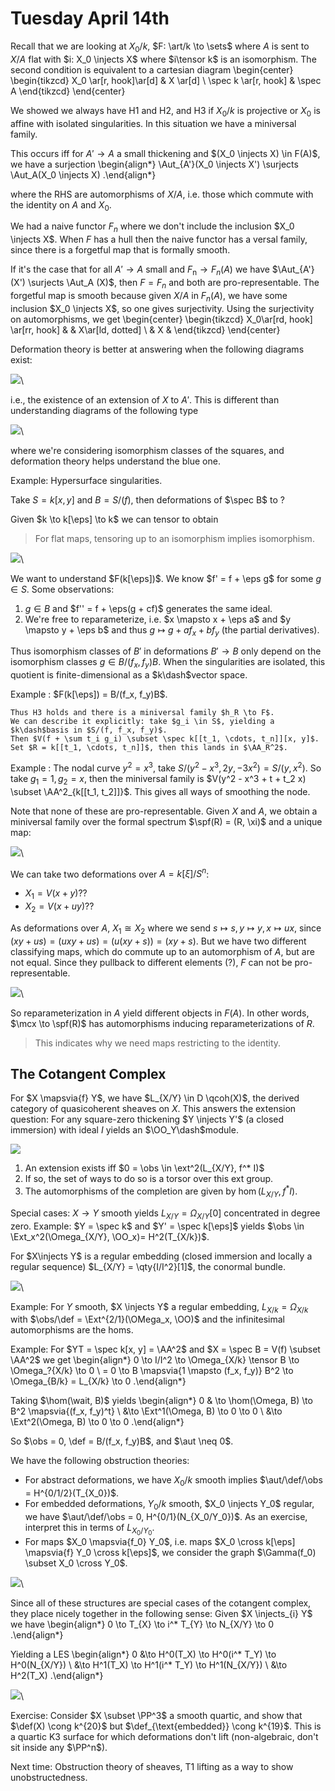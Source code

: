 # Tuesday April 14th

Recall that we are looking at $X_0/k$, $F: \art/k \to \sets$ where $A$ is sent to $X/A$ flat with $i: X_0 \injects X$ where $i\tensor k$ is an isomorphism.
The second condition is equivalent to a cartesian diagram
\begin{center}
\begin{tikzcd}
X_0 \ar[r, hook]\ar[d] & X \ar[d] \\
\spec k \ar[r, hook] & \spec A
\end{tikzcd}
\end{center}

We showed we always have H1 and H2, and H3 if $X_0/k$ is projective or $X_0$ is affine with isolated singularities.
In this situation we have a miniversal family.

This occurs iff for $A' \to A$ a small thickening and $(X_0 \injects X) \in F(A)$, we have a surjection
\begin{align*}
\Aut_{A'}(X_0 \injects X') \surjects \Aut_A(X_0 \injects X)
.\end{align*}

where the RHS are automorphisms of $X/A$, i.e. those which commute with the identity on $A$ and $X_0$.

We had a naive functor $F_n$ where we don't include the inclusion $X_0 \injects X$.
When $F$ has a hull then the naive functor has a versal family, since there is a forgetful map that is formally smooth.

If it's the case that for all $A' \to A$ small and $F_{\text{n}} \to F_n(A)$ we have $\Aut_{A'}(X') \surjects \Aut_A (X)$, then $F = F_n$ and both are pro-representable.
The forgetful map is smooth because given $X/A$ in $F_n(A)$, we have some inclusion $X_0 \injects X$, so one gives surjectivity.
Using the surjectivity on automorphisms, we get
\begin{center}
\begin{tikzcd}
X_0\ar[rd, hook] \ar[rr, hook] & & X\ar[ld, dotted] \\
& X & 
\end{tikzcd}
\end{center}

Deformation theory is better at answering when the following diagrams exist:

![](figures/image_2020-04-14-12-48-11.png)\

i.e., the existence of an extension of $X$ to $A'$.
This is different than understanding diagrams of the following type

![](figures/image_2020-04-14-12-50-29.png)\

where we're considering isomorphism classes of the squares, and deformation theory helps understand the blue one.

Example:
Hypersurface singularities.

Take $S = k[x, y]$ and $B = S/(f)$, then deformations of $\spec B$ to ?

Given $k \to k[\eps] \to k$ we can tensor to obtain

> For flat maps, tensoring up to an isomorphism implies isomorphism.

![](figures/image_2020-04-14-12-55-58.png)\

We want to understand $F(k[\eps])$.
We know $f' = f + \eps g$ for some $g\in S$.
Some observations:

1. $g\in B$ and $f'' = f + \eps(g + cf)$ generates the same ideal.
2. We're free to reparameterize, i.e. $x \mapsto x + \eps a$ and $y \mapsto y + \eps b$ and thus $g \mapsto g + a f_x + b f_y$ (the partial derivatives).

Thus isomorphism classes of $B'$ in deformations $B' \to B$ only depend on the isomorphism classes $g\in B/(f_x, f_y) B$.
When the singularities are isolated, this quotient is finite-dimensional as a $k\dash$vector space.

Example
:   $F(k[\eps]) = B/(f_x, f_y)B$.

    Thus H3 holds and there is a miniversal family $h_R \to F$.
    We can describe it explicitly: take $g_i \in S$, yielding a $k\dash$basis in $S/(f, f_x, f_y)$.
    Then $V(f + \sum t_i g_i) \subset \spec k[[t_1, \cdots, t_n]][x, y]$.
    Set $R = k[[t_1, \cdots, t_n]]$, then this lands in $\AA_R^2$.

Example
:   The nodal curve $y^2 = x^3$, take $S/(y^2-x^3, 2y, -3x^2) = S/(y, x^2)$.
    So take $g_1 = 1, g_2 = x$, then the miniversal family is $V(y^2 - x^3 + t + t_2 x) \subset \AA^2_{k[[t_1, t_2]]}$.
    This gives all ways of smoothing the node.

Note that none of these are pro-representable. 
Given $X$ and $A$, we obtain a miniversal family over the formal spectrum $\spf(R) = (R, \xi)$ and a unique map:

![](figures/image_2020-04-14-13-10-21.png)\

We can take two deformations over $A = k[\xi]/ S^n$:

- $X_1 = V(x + y)$??
- $X_2 = V(x + uy)$??

As deformations over $A$, $X_1 \cong X_2$ where we send $s\mapsto s, y\mapsto y, x\mapsto ux$, since $(xy + us) = (uxy + us) = (u(xy + s)) = (xy + s)$.
But we have two different classifying maps, which do commute up to an automorphism of $A$, but are not equal.
Since they pullback to different elements (?), $F$ can not be pro-representable.


![](figures/image_2020-04-14-13-20-05.png)\

So reparameterization in $A$ yield different objects in $F(A)$.
In other words, $\mcx \to \spf(R)$ has automorphisms inducing reparameterizations of $R$.

> This indicates why we need maps restricting to the identity.

## The Cotangent Complex 

For $X \mapsvia{f} Y$, we have $L_{X/Y} \in D \qcoh(X)$, the derived category of quasicoherent sheaves on $X$.
This answers the extension question:
For any square-zero thickening $Y \injects Y'$ (a closed immersion) with ideal $I$ yields an $\OO_Y\dash$module.

![](figures/[.png)

1. An extension exists iff $0 = \obs \in \ext^2(L_{X/Y}, f^* I)$
2. If so, the set of ways to do so is a torsor over this ext group.
3. The automorphisms of the completion are given by $\hom(L_{X/Y}, f^* I)$.

Special cases:
$X \to Y$ smooth yields $L_{X/Y} = \Omega_{X/Y}[0]$ concentrated in degree zero.
Example:
$Y = \spec k$ and $Y' = \spec k[\eps]$ yields $\obs \in \Ext_x^2(\Omega_{X/Y}, \OO_x)= H^2(T_{X/k})$.

For $X\injects Y$ is a regular embedding (closed immersion and locally a regular sequence) $L_{X/Y} = \qty{I/I^2}[1]$, the conormal bundle.

![](figures/image_2020-04-14-13-32-13.png)\

Example:
For $Y$ smooth, $X \injects Y$ a regular embedding, $L_{X/k} = \Omega_{X/k}$ with $\obs/\def = \Ext^{2/1}(\OMega_x, \OO)$ and the infinitesimal automorphisms are the homs.

Example:
For $YT = \spec k[x, y] = \AA^2$ and $X = \spec B = V(f) \subset \AA^2$ we get
\begin{align*}
0 \to I/I^2 \to \Omega_{X/k} \tensor B \to \Omega_?{X/k} \to 0 \\
= 0 \to B \mapsvia{1 \mapsto (f_x, f_y)} B^2 \to \Omega_{B/k} = L_{X/k} \to 0
.\end{align*}

Taking $\hom(\wait, B)$ yields
\begin{align*}
0 & \to \hom(\Omega, B) \to B^2 \mapsvia{(f_x, f_y)^t} \\ 
&\to \Ext^1(\Omega, B) \to 0 \to 0 \\
&\to \Ext^2(\Omega, B) \to 0 \to 0
.\end{align*}

So $\obs = 0, \def = B/(f_x, f_y)B$, and $\aut \neq 0$.

We have the following obstruction theories:

- For abstract deformations, we have $X_0/k$ smooth implies $\aut/\def/\obs = H^{0/1/2}(T_{X_0})$.
- For embedded deformations, $Y_0/k$ smooth, $X_0 \injects Y_0$ regular, we have $\aut/\def/\obs = 0, H^{0/1}(N_{X_0/Y_0})$.
  As an exercise, interpret this in terms of $L_{X_0/Y_0}$.
- For maps $X_0 \mapsvia{f_0} Y_0$, i.e. maps $X_0 \cross k[\eps] \mapsvia{f} Y_0 \cross k[\eps]$, we consider the graph $\Gamma(f_0) \subset X_0 \cross Y_0$.

 ![](figures/image_2020-04-14-13-43-40.png)\

Since all of these structures are special cases of the cotangent complex, they place nicely together in the following sense:
Given $X \injects_{i} Y$ we have
\begin{align*}
0 \to T_{X} \to i^* T_{Y} \to N_{X/Y} \to 0
.\end{align*}

Yielding a LES
\begin{align*}
0 &\to H^0(T_X) \to H^0(i^* T_Y) \to H^0(N_{X/Y}) \\
&\to H^1(T_X) \to H^1(i^* T_Y) \to H^1(N_{X/Y}) \\
&\to H^2(T_X) 
.\end{align*}


![](figures/image_2020-04-14-13-47-05.png)\

Exercise:
Consider $X \subset \PP^3$ a smooth quartic, and show that $\def(X) \cong k^{20}$ but $\def_{\text{embedded}} \cong k^{19}$.
This is a quartic K3 surface for which deformations don't lift (non-algebraic, don't sit inside any $\PP^n$).

Next time:
Obstruction theory of sheaves, T1 lifting as a way to show unobstructedness.
